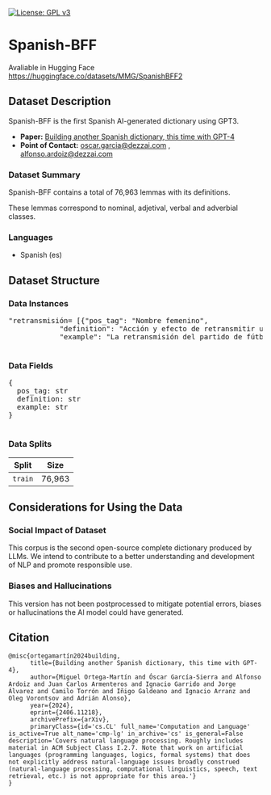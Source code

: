 [![License: GPL v3](https://img.shields.io/badge/License-GNU-blue)](https://github.com/dezzai/Spanish-BFF/blob/main/LICENSE)
# Spanish-BFF

Avaliable in Hugging Face https://huggingface.co/datasets/MMG/SpanishBFF2

## Dataset Description

Spanish-BFF is the first Spanish AI-generated dictionary using GPT3.

- **Paper:** [Building another Spanish dictionary, this time with GPT-4](https://arxiv.org/abs/2406.11218)
- **Point of Contact:** oscar.garcia@dezzai.com , alfonso.ardoiz@dezzai.com


### Dataset Summary

Spanish-BFF contains a total of 76,963 lemmas with its definitions.

These lemmas correspond to nominal, adjetival, verbal and adverbial classes.


### Languages

- Spanish (es)


## Dataset Structure

### Data Instances

<pre>
"retransmisión= [{"pos_tag": "Nombre femenino",
            "definition": "Acción y efecto de retransmitir un evento, generalmente por televisión o radio.",
            "example": "La retransmisión del partido de fútbol fue vista por millones de personas."}]

</pre>

### Data Fields

<pre>
{
  pos_tag: str
  definition: str
  example: str
}

</pre>

### Data Splits

| Split | Size |
| ------------- | ------------- |
| `train` | 76,963|



## Considerations for Using the Data

### Social Impact of Dataset

This corpus is the second open-source complete dictionary produced by LLMs. We intend to contribute to a better understanding and development of NLP and promote responsible use. 

### Biases and Hallucinations

This version has not been postprocessed to mitigate potential errors, biases or hallucinations the AI model could have generated.


## Citation 

```
@misc{ortegamartín2024building,
      title={Building another Spanish dictionary, this time with GPT-4}, 
      author={Miguel Ortega-Martín and Óscar García-Sierra and Alfonso Ardoiz and Juan Carlos Armenteros and Ignacio Garrido and Jorge Álvarez and Camilo Torrón and Iñigo Galdeano and Ignacio Arranz and Oleg Vorontsov and Adrián Alonso},
      year={2024},
      eprint={2406.11218},
      archivePrefix={arXiv},
      primaryClass={id='cs.CL' full_name='Computation and Language' is_active=True alt_name='cmp-lg' in_archive='cs' is_general=False description='Covers natural language processing. Roughly includes material in ACM Subject Class I.2.7. Note that work on artificial languages (programming languages, logics, formal systems) that does not explicitly address natural-language issues broadly construed (natural-language processing, computational linguistics, speech, text retrieval, etc.) is not appropriate for this area.'}
}

```
